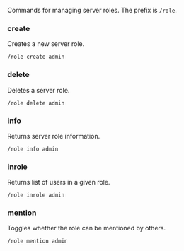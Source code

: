 Commands for managing server roles. The prefix is `/role`.

### create
Creates a new server role.
```
/role create admin
```

### delete
Deletes a server role.
```
/role delete admin
```

### info
Returns server role information.
```
/role info admin
```

### inrole
Returns list of users in a given role.
```
/role inrole admin
```

### mention
Toggles whether the role can be mentioned by others.
```
/role mention admin
```